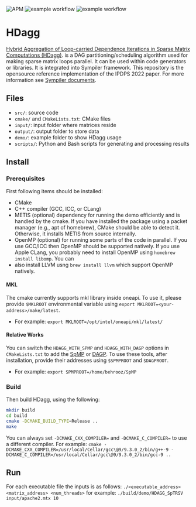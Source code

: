 
![APM](https://badgen.net/github/license/micromatch/micromatch)
![example workflow](https://github.com/sympiler/lbc/actions/workflows/cmakeUbuntu.yml/badge.svg)
![example workflow](https://github.com/sympiler/lbc/actions/workflows/cmakeMac.yml/badge.svg)


# HDagg
 [Hybrid Aggregation of Loop-carried
Dependence Iterations in Sparse Matrix
Computations (HDagg)](https://www.cs.toronto.edu/~mmehride/papers/HDag.pdf). is a DAG partitioning/scheduling algorithm used for making sparse matrix loops parallel.
 It can be used within code generators or libraries. It is integrated into Sympiler framework.
 This repository is the opensource reference implementation of the IPDPS 2022 paper.
 For more information see [Sympiler documents](https://www.sympiler.com/docs/lbc/).

## Files

* `src/`: source code
* `cmake/` and `CMakeLists.txt`: CMake files
* `input/`: input folder where matrices reside
* `output/`: output folder to store data
* `demo/`: example folder to show HDagg usage
* `scripts/`: Python and Bash scripts for generating and processing results

## Install

### Prerequisites
First following items should be installed:
* CMake
* C++ compiler (GCC, ICC, or CLang)
* METIS (optional) dependency for running the demo efficiently
  and is handled by the cmake. If you have installed the package using
  a packet manager (e.g., apt of homebrew), CMake should be able to detect it.
  Otherwise, it installs METIS from source internally.
* OpenMP (optional) for running some parts of the code in parallel. If you
  use GCC/ICC then OpenMP should be supported natively. If you use Apple CLang,
  you probably need to install OpenMP using `homebrew install libomp`. You can
* also install LLVM usng `brew install llvm` which support OpenMP natively.

#### MKL
The cmake currently supports mkl library inside oneapi. To use it, please provide `$MKLROOT` environmental variable using `export MKLROOT=<your-address>/make/latest`.  
* For example: `export MKLROOT=/opt/intel/oneapi/mkl/latest/` 

#### Relative Works

You can switch the `HDAGG_WITH_SPMP` and `HDAGG_WITH_DAGP` options in `CMakeLists.txt` 
to add the [SpMP](https://github.com/IntelLabs/SpMP) or [DAGP](https://github.com/GT-TDAlab/dagP). To use these tools,
after installation, provide their addresses using `$SPMPROOT` and `$DAGPROOT`.
* For example: `export SPMPROOT=/home/behrooz/SpMP`

### Build
Then build HDagg, using the following:

```bash
mkdir build
cd build
cmake -DCMAKE_BUILD_TYPE=Release ..
make
```


You can always set `-DCMAKE_CXX_COMPILER=` and `-DCMAKE_C_COMPILER=` to use
a different compiler. For example:
`cmake -DCMAKE_CXX_COMPILER=/usr/local/Cellar/gcc\@9/9.3.0_2/bin/g++-9
-DCMAKE_C_COMPILER=/usr/local/Cellar/gcc\@9/9.3.0_2/bin/gcc-9 ..`

## Run

For each executable file the inputs is as follows: `./<executable_address> <matrix_address> <num_threads>` 
for example: `./build/demo/HDAGG_SpTRSV input/apache2.mtx 10`


